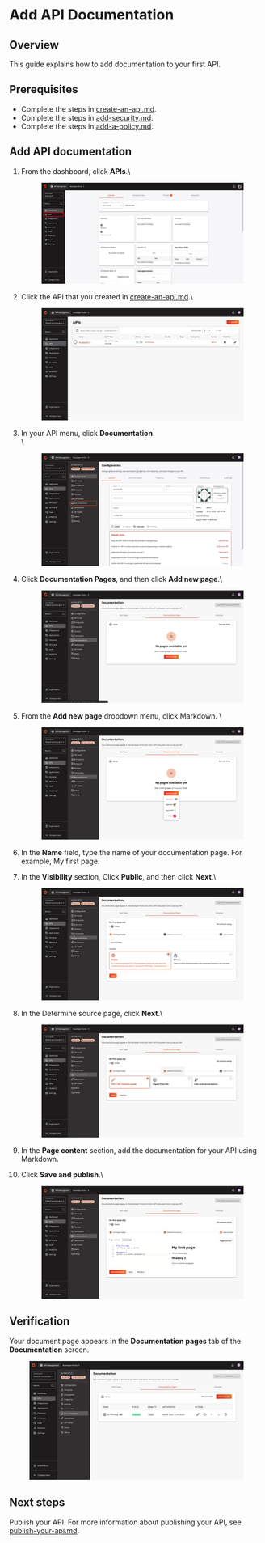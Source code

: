 # Add API Documentation

## Overview

This guide explains how to add documentation to your first API.

## Prerequisites&#x20;

* Complete the steps in [create-an-api.md](create-an-api.md "mention").
* Complete the steps in [add-security.md](add-security.md "mention").
* Complete the steps in [add-a-policy.md](add-a-policy.md "mention").

## Add API documentation

1.  From the dashboard, click **APIs**.\


    <figure><img src="../../.gitbook/assets/6DD0E65F-0096-4CD0-A5E4-ADFC9815CCB2.jpeg" alt=""><figcaption></figcaption></figure>
2.  Click the API that you created in [create-an-api.md](create-an-api.md "mention").\


    <figure><img src="../../.gitbook/assets/image (326).png" alt=""><figcaption></figcaption></figure>
3.  In your API menu, click **Documentation**. \
    \


    <figure><img src="../../.gitbook/assets/7405FAE3-1497-40D0-A658-664B364E8493.jpeg" alt=""><figcaption></figcaption></figure>
4.  Click **Documentation Pages**, and then click **Add new page**.\


    <figure><img src="../../.gitbook/assets/image (327).png" alt=""><figcaption></figcaption></figure>
5.  From the **Add new page** dropdown menu, click Markdown. \


    <figure><img src="../../.gitbook/assets/image (328).png" alt=""><figcaption></figcaption></figure>
6. In the **Name** field, type the name of your documentation page. For example, My first page.&#x20;
7.  In the **Visibility** section, Click **Public**, and then click **Next**.\


    <figure><img src="../../.gitbook/assets/image (329).png" alt=""><figcaption></figcaption></figure>
8.  In the Determine source page, click **Next**.\


    <figure><img src="../../.gitbook/assets/image (330).png" alt=""><figcaption></figcaption></figure>
9. In the **Page content** section, add the documentation for your API using Markdown.
10. Click **Save and publish**.\


    <figure><img src="../../.gitbook/assets/image (331).png" alt=""><figcaption></figcaption></figure>

## Verification&#x20;

Your document page appears in the **Documentation pages** tab of the **Documentation** screen.

<figure><img src="../../.gitbook/assets/image (332).png" alt=""><figcaption></figcaption></figure>

## Next steps

Publish your API. For more information about publishing your API, see [publish-your-api.md](publish-your-api.md "mention").
